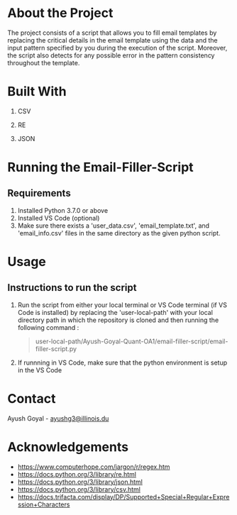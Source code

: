 # About the Project 

The project consists of a script that allows you to fill email templates by replacing the critical details in the email template using the data and the input pattern specified by you during the execution of the script. Moreover, the script also detects for any possible error in the pattern consistency throughout the template. 
   
# Built With

1) CSV

2) RE

3) JSON

# Running the Email-Filler-Script
## Requirements

1) Installed Python 3.7.0 or above 
2) Installed VS Code (optional)
3) Make sure there exists a 'user_data.csv', 'email_template.txt', and 'email_info.csv' files in the same directory as the given python script.

# Usage
## Instructions to run the script 
1) Run the script from either your local terminal or VS Code terminal (if VS Code is installed) by replacing the 'user-local-path' with your local directory path in which the repository is cloned and then running the following command :

   > user-local-path/Ayush-Goyal-Quant-OA1/email-filler-script/email-filler-script.py
2) If runnning in VS Code, make sure that the python environment is setup in the VS Code

# Contact

Ayush Goyal - ayushg3@illinois.du 

# Acknowledgements

- https://www.computerhope.com/jargon/r/regex.htm
- https://docs.python.org/3/library/re.html
- https://docs.python.org/3/library/json.html
- https://docs.python.org/3/library/csv.html
- https://docs.trifacta.com/display/DP/Supported+Special+Regular+Expression+Characters
